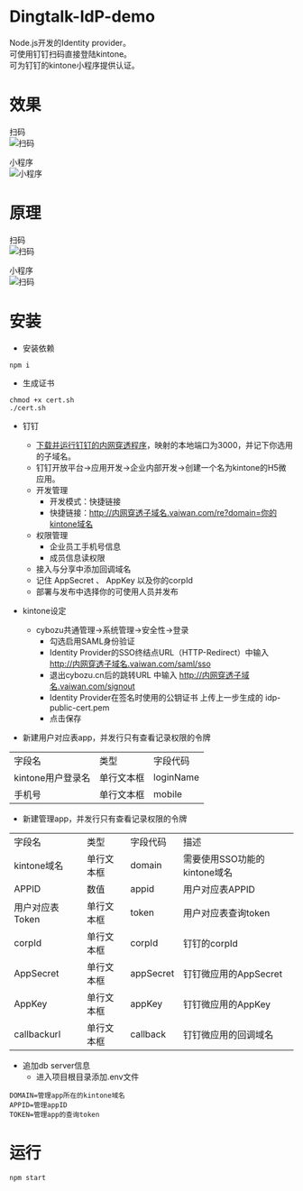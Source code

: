 # Dingtalk-IdP-demo
Node.js开发的Identity provider。  
可使用钉钉扫码直接登陆kintone。  
可为钉钉的kintone小程序提供认证。  

# 效果
扫码  
![扫码](https://raw.githubusercontent.com/cyaoc/cn-idp/master/screenshots/screenshot.gif)  

小程序  
![小程序](https://raw.githubusercontent.com/cyaoc/cn-idp/master/screenshots/miniapp.gif)  

# 原理
扫码  
![扫码](https://raw.githubusercontent.com/cyaoc/cn-idp/master/screenshots/design.png)  

小程序  
![扫码](https://raw.githubusercontent.com/cyaoc/cn-idp/master/screenshots/miniapp_design.png)  

# 安装
- 安装依赖
```console
npm i
```
- 生成证书
```console
chmod +x cert.sh
./cert.sh
```

- 钉钉
  - [下载并运行钉钉的内网穿透程序](https://open.dingtalk.com/document/resourcedownload/http-intranet-penetration)，映射的本地端口为3000，并记下你选用的子域名。
  - 钉钉开放平台->应用开发->企业内部开发->创建一个名为kintone的H5微应用。
  - 开发管理
    - 开发模式：快捷链接
    - 快捷链接：http://内网穿透子域名.vaiwan.com/re?domain=你的kintone域名
  - 权限管理
    - 企业员工手机号信息
    - 成员信息读权限
  - 接入与分享中添加回调域名
  - 记住 AppSecret 、 AppKey 以及你的corpId
  - 部署与发布中选择你的可使用人员并发布

- kintone设定  
  - cybozu共通管理->系统管理->安全性->登录  
    - 勾选启用SAML身份验证
    - Identity Provider的SSO终结点URL（HTTP-Redirect）中输入 http://内网穿透子域名.vaiwan.com/saml/sso
    - 退出cybozu.cn后的跳转URL 中输入 http://内网穿透子域名.vaiwan.com/signout
    - Identity Provider在签名时使用的公钥证书 上传上一步生成的 idp-public-cert.pem
    - 点击保存  

- 新建用户对应表app，并发行只有查看记录权限的令牌  
<table>
  <tr>
    <td>字段名</td>
    <td>类型</td>
    <td>字段代码</td>
  </tr>
  <tr>
    <td>kintone用户登录名</td>
    <td>单行文本框</td>
    <td>loginName</td>
  </tr>
  <tr>
    <td>手机号</td>
    <td>单行文本框</td>
    <td>mobile</td>
  </tr>
</table>  

- 新建管理app，并发行只有查看记录权限的令牌  
<table>
  <tr>
    <td>字段名</td>
    <td>类型</td>
    <td>字段代码</td>
    <td>描述</td>
  </tr>
  <tr>
    <td>kintone域名</td>
    <td>单行文本框</td>
    <td>domain</td>
    <td>需要使用SSO功能的kintone域名</td>
  </tr>
  <tr>
    <td>APPID</td>
    <td>数值</td>
    <td>appid</td>
    <td>用户对应表APPID</td>
  </tr>
  <tr>
    <td>用户对应表Token</td>
    <td>单行文本框</td>
    <td>token</td>
    <td>用户对应表查询token</td>
  </tr>
  <tr>
    <td>corpId</td>
    <td>单行文本框</td>
    <td>corpId</td>
    <td>钉钉的corpId</td>
  </tr>
  <tr>
    <td>AppSecret</td>
    <td>单行文本框</td>
    <td>appSecret</td>
    <td>钉钉微应用的AppSecret</td>
  </tr>
  <tr>
    <td>AppKey</td>
    <td>单行文本框</td>
    <td>appKey</td>
    <td>钉钉微应用的AppKey</td>
  </tr>
  <tr>
    <td>callbackurl</td>
    <td>单行文本框</td>
    <td>callback</td>
    <td>钉钉微应用的回调域名</td>
  </tr>
</table>

- 追加db server信息
  - 进入项目根目录添加.env文件
```console
DOMAIN=管理app所在的kintone域名 
APPID=管理appID
TOKEN=管理app的查询token
```

# 运行
```console
npm start
```
